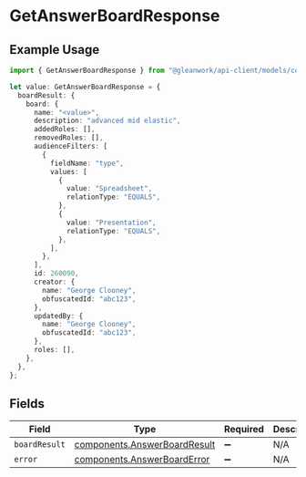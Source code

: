 # GetAnswerBoardResponse

## Example Usage

```typescript
import { GetAnswerBoardResponse } from "@gleanwork/api-client/models/components";

let value: GetAnswerBoardResponse = {
  boardResult: {
    board: {
      name: "<value>",
      description: "advanced mid elastic",
      addedRoles: [],
      removedRoles: [],
      audienceFilters: [
        {
          fieldName: "type",
          values: [
            {
              value: "Spreadsheet",
              relationType: "EQUALS",
            },
            {
              value: "Presentation",
              relationType: "EQUALS",
            },
          ],
        },
      ],
      id: 260090,
      creator: {
        name: "George Clooney",
        obfuscatedId: "abc123",
      },
      updatedBy: {
        name: "George Clooney",
        obfuscatedId: "abc123",
      },
      roles: [],
    },
  },
};
```

## Fields

| Field                                                                        | Type                                                                         | Required                                                                     | Description                                                                  |
| ---------------------------------------------------------------------------- | ---------------------------------------------------------------------------- | ---------------------------------------------------------------------------- | ---------------------------------------------------------------------------- |
| `boardResult`                                                                | [components.AnswerBoardResult](../../models/components/answerboardresult.md) | :heavy_minus_sign:                                                           | N/A                                                                          |
| `error`                                                                      | [components.AnswerBoardError](../../models/components/answerboarderror.md)   | :heavy_minus_sign:                                                           | N/A                                                                          |